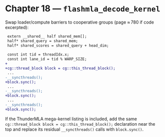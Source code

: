 # Chapter 18 — `flashmla_decode_kernel`

Swap loader/compute barriers to cooperative groups (page ≈ 780 if code excerpted):

```diff
 extern __shared__ half shared_mem[];
 half* shared_query = shared_mem;
 half* shared_scores = shared_query + head_dim;
 
 const int tid = threadIdx.x;
 const int lane_id = tid % WARP_SIZE;
+
+cg::thread_block block = cg::this_thread_block();
 ...
-__syncthreads();
+block.sync();
 ...
-__syncthreads();
+block.sync();
 ...
-__syncthreads();
+block.sync();
```

If the ThunderMLA mega-kernel listing is included, add the same `cg::thread_block block = cg::this_thread_block();` declaration near the top and replace its residual `__syncthreads()` calls with `block.sync()`.
